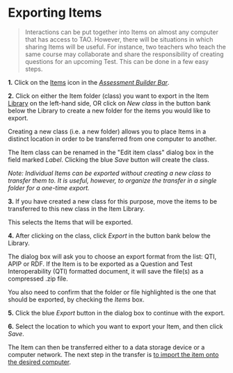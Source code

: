 <!--
created_at: 2016-12-15
authors:         
    - "Catherine Pease"
--> 

# Exporting Items


>Interactions can be put together into Items on almost any computer that has access to TAO. However, there will be situations in which sharing Items will be useful. For instance, two teachers who teach the same course may collaborate and share the responsibility of creating questions for an upcoming Test. This can be done in a few easy steps.

**1.**  Click on the [Items](../appendix/glossary.md#item) icon in the *[Assessment Builder Bar](../appendix/glossary.md#assessment-builder-bar)*.

**2.**  Click on either the Item folder (class) you want to export in the Item [Library](../appendix/glossary.md#library) on the left-hand side, OR click on *New class* in the button bank below the Library to create a new folder for the items you would like to export.

Creating a new class (i.e. a new folder) allows you to place Items in a distinct location in order to be transferred from one computer to another. 

The Item class can be renamed in the "Edit item class" dialog box in the field marked *Label*. Clicking the blue *Save* button will create the class.

*Note: Individual Items can be exported without creating a new class to transfer them to. It is useful, however, to organize the transfer in a single folder for a one-time export.*

**3.**  If you have created a new class for this purpose, move the items to be transferred to this new class in the Item Library.

This selects the Items that will be exported.

**4.**  After clicking on the class, click *Export* in the button bank below the Library.

The dialog box will ask you to choose an export format from the list: QTI, APIP or RDF. If the Item is to be exported as a Question and Test Interoperability (QTI) formatted document, it will save the file(s) as a compressed .zip file.

You also need to confirm that the folder or file highlighted is the one that should be exported, by checking the *Items* box.

**5.**  Click the blue *Export* button in the dialog box to continue with the export.

**6.**  Select the location to which you want to export your Item, and then click *Save*.

The Item can then be transferred either to a data storage device or a computer network. The next step in the transfer is [to import the item onto the desired computer](../items/importing-items.md).
